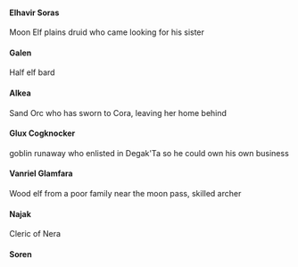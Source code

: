 #### Elhavir Soras
Moon Elf plains druid who came looking for his sister

#### Galen
Half elf bard

#### Alkea
Sand Orc who has sworn to Cora, leaving her home behind

#### Glux Cogknocker
goblin runaway who enlisted in Degak'Ta so he could own his own business

#### Vanriel Glamfara
Wood elf from a poor family near the moon pass, skilled archer

#### Najak
Cleric of Nera

#### Soren